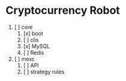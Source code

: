 # Cryptocurrency Robot
1. [ ] core
   1. [x] boot
   1. [ ] clis
   1. [x] MySQL
   1. [ ] Redis
1. [ ] mexc
   1. [ ] API
   1. [ ] strategy rules
